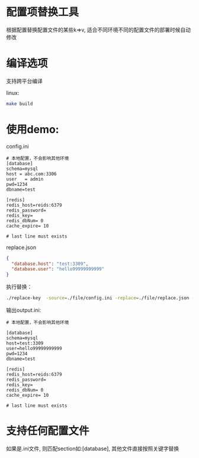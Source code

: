 # 配置项替换工具

根据配置替换配置文件的某些k=>v, 适合不同环境不同的配置文件的部署时候自动修改

# 编译选项

支持跨平台编译



linux:
```bash
make build
```


# 使用demo:

config.ini

```.env
# 本地配置，不会影响其他环境
[database]
schema=mysql
host = abc.com:3306
user   = admin
pwd=1234
dbname=test

[redis]
redis_host=reids:6379
redis_password=
redis_key=
redis_dbNum= 0
cache_expire= 10

# last line must exists

```

replace.json

```.json
{
  "database.host": "test:3309",
  "database.user": "hello99999999999"
}
```

执行替换：
```bash
./replace-key  -source=./file/config.ini -replace=./file/replace.json -output=./file/output.ini
```

输出output.ini:

```..env
# 本地配置，不会影响其他环境

[database]
schema=mysql
host=test:3309
user=hello99999999999
pwd=1234
dbname=test

[redis]
redis_host=reids:6379
redis_password=
redis_key=
redis_dbNum= 0
cache_expire= 10

# last line must exists

```

# 支持任何配置文件

如果是.ini文件, 则匹配section如:[database], 其他文件直接按照关键字替换
